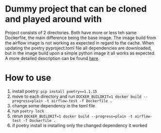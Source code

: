 # Dummy project that can be cloned and played around with

Project consists of 2 directories. Both have more or less teh same Dockerfile, the main difference being the base image.
The image build from the airflow image is not working as expected in regard to the cache.
When updating the poetry pyproject.toml file all dependencies are downloaded, but in the image build upon a simple 
python image it all works as expected. A more detailed description can be found [here](https://stackoverflow.com/questions/73650173/poetry-and-buildkit-mount-type-cache-not-working-when-building-over-airflow-imag?stw=2).

# How to use

1) install poetry: `pip install poetry==1.1.15`
2) move to each directory and run `DOCKER_BUILDKIT=1 docker build --progress=plain -t airflow-test -f Dockerfile .`
3) change some dependency in the toml file
4) run `poetry lock`
5) rerun `DOCKER_BUILDKIT=1 docker build --progress=plain -t airflow-test -f Dockerfile .`
6) if poetry install is installing only the changed dependency it worked